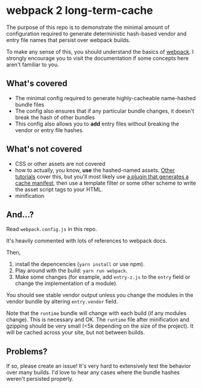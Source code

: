 # webpack 2 long-term-cache

The purpose of this repo is to demonstrate the minimal amount of configuration required to generate deterministic hash-based vendor and entry file names that persist over webpack builds.

To make any sense of this, you should understand the basics of [webpack](https://webpack.js.org/get-started/). I strongly encourage you to visit the documentation if some concepts here aren't familiar to you.

## What's covered
* The minimal config required to generate highly-cacheable name-hashed bundle files
* The config also ensures that if any particular bundle changes, it doesn't break the hash of other bundles
* This config also allows you to **add** entry files without breaking the vendor or entry file hashes.  

## What's not covered
* CSS or other assets are not covered
* how to actually, you know, **use** the hashed-named assets. [Other tutorials](http://madole.xyz/asset-hashing-with-webpack/) cover this, but you'll most likely use [a plugin that generates a cache manifest](https://www.npmjs.com/package/webpack-plugin-manifest), then use a template filter or some other scheme to write the asset script tags to your HTML.
* minification

## And&hellip;?

Read `webpack.config.js` in this repo. 

It's heavily commented with lots of references to webpack docs.
 
Then, 

1. install the depencencies (`yarn install` or use npm). 
1. Play around with the build: `yarn run webpack`. 
1. Make some changes (for example, add `entry-z.js` to the `entry` field or change the implementation of a module). 

You should see stable vendor output unless you change the modules in the vendor bundle by altering `entry.vendor` field.

Note that the `runtime` bundle will change with each build (if any modules change). This is necessary and OK. The `runtime` file after minification and gzipping should be very small (<5k depending on the size of the project). It will be cached across your site, but not between builds. 

## Problems?

If so, please create an issue! It's very hard to extensively test the behavior over many builds. I'd love to hear any cases where the bundle hashes weren't persisted properly.
